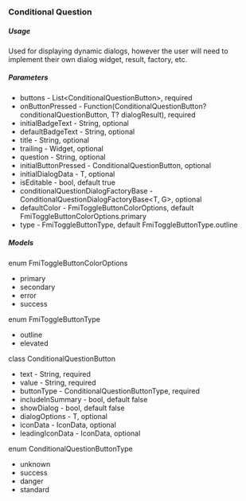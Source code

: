 ### Conditional Question 

##### Usage

Used for displaying dynamic dialogs, however the user will need to implement their own dialog widget, result, factory, etc.

##### Parameters

* buttons - List<ConditionalQuestionButton<G>>, required
* onButtonPressed - Function(ConditionalQuestionButton? conditionalQuestionButton, T? dialogResult), required
* initialBadgeText - String, optional
* defaultBadgeText - String, optional
* title - String, optional
* trailing - Widget, optional 
* question - String, optional
* initialButtonPressed - ConditionalQuestionButton, optional
* initialDialogData - T, optional
* isEditable - bool, default true
* conditionalQuestionDialogFactoryBase - ConditionalQuestionDialogFactoryBase<T, G>, optional
* defaultColor - FmiToggleButtonColorOptions, default FmiToggleButtonColorOptions.primary
* type - FmiToggleButtonType, default FmiToggleButtonType.outline

##### Models

enum FmiToggleButtonColorOptions 
* primary
* secondary 
* error
* success

enum FmiToggleButtonType 
* outline
* elevated

class ConditionalQuestionButton<T>
* text - String, required
* value - String, required
* buttonType - ConditionalQuestionButtonType, required
* includeInSummary - bool, default false
* showDialog - bool, default false
* dialogOptions - T, optional
* iconData - IconData, optional
* leadingIconData - IconData, optional

enum ConditionalQuestionButtonType
* unknown
* success
* danger
* standard

`  `